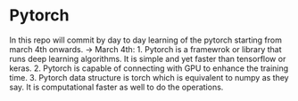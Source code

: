 # Pytorch

In this repo will commit by day to day learning of the pytorch starting from march 4th onwards. 
 -> March 4th:
      1. Pytorch is a framewrok or library that runs deep learning algorithms. It is simple and yet faster than tensorflow or keras. 
      2. Pytorch is capable of connecting with GPU to enhance the training time. 
      3. Pytorch data structure is torch which is equivalent to numpy as they say. It is computational faster as well to do the operations.

